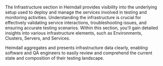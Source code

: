 The Infrastructure section in Heimdall provides visibility into the underlying setup used to deploy and manage the services involved in testing and monitoring activities. Understanding the infrastructure is crucial for effectively validating service interactions, troubleshooting issues, and ensuring accurate testing scenarios. Within this section, you'll gain detailed insights into various infrastructure elements, such as Environments, Clusters, Servers, and Services.

Heimdall aggregates and presents infrastructure data clearly, enabling software and QA engineers to easily review and comprehend the current state and composition of their testing landscape.